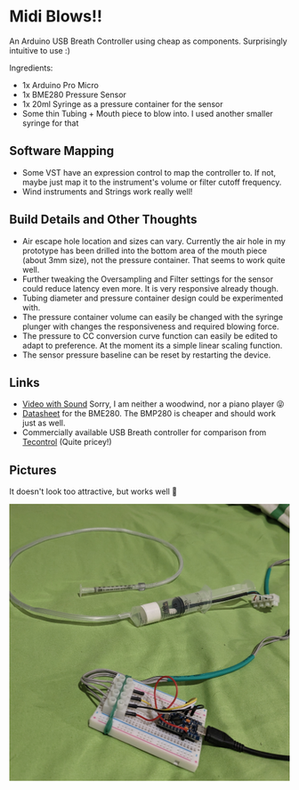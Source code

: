 # Midi Blows!!

An Arduino USB Breath Controller using cheap as components. Surprisingly intuitive to use :)

Ingredients:

- 1x Arduino Pro Micro
- 1x BME280 Pressure Sensor
- 1x 20ml Syringe as a pressure container for the sensor
- Some thin Tubing + Mouth piece to blow into. I used another smaller syringe for that

## Software Mapping

- Some VST have an expression control to map the controller to. If not, maybe just map it to the instrument's volume or filter cutoff frequency.
- Wind instruments and Strings work really well!

## Build Details and Other Thoughts

- Air escape hole location and sizes can vary. Currently the air hole in my prototype has been drilled into the bottom area of the mouth piece (about 3mm size), not the pressure container. That seems to work quite well.
- Further tweaking the Oversampling and Filter settings for the sensor could reduce latency even more. It is very responsive already though.
- Tubing diameter and pressure container design could be experimented with.
- The pressure container volume can easily be changed with the syringe plunger with changes the responsiveness and required blowing force.
- The pressure to CC conversion curve function can easily be edited to adapt to preference. At the moment its a simple linear scaling function.
- The sensor pressure baseline can be reset by restarting the device.

## Links

- [Video with Sound](https://youtu.be/7HZMLERt6Gc) Sorry, I am neither a woodwind, nor a piano player 😝
- [Datasheet](https://www.bosch-sensortec.com/products/environmental-sensors/humidity-sensors-bme280/#documents) for the BME280. The BMP280 is cheaper and should work just as well.
- Commercially available USB Breath controller for comparison from [Tecontrol](https://www.tecontrol.se/products/usb-midi-breath-controller) (Quite pricey!)

## Pictures

It doesn't look too attractive, but works well 🤷

![current_version](./midi_blows_pic.jpg)
